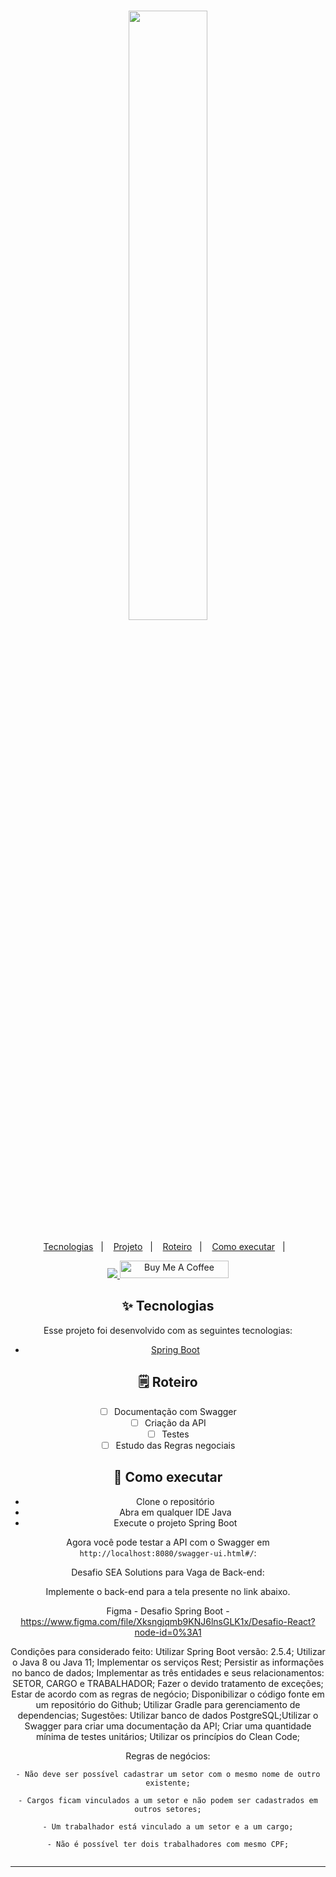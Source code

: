 <h1 align="center">
 <img src="https://media.licdn.com/dms/image/C4E0BAQE7S5qaLLiGyA/company-logo_200_200/0/1630634537644?e=2147483647&v=beta&t=oChSRm9ERSSMAUBs5aEf1iSt0s6gtS_-L5ropjKxm68" width="50%">
</h1>

<p align="center">
  <a href="#-tecnologias">Tecnologias</a>&nbsp;&nbsp;&nbsp;|&nbsp;&nbsp;&nbsp;
  <a href="#-projeto">Projeto</a>&nbsp;&nbsp;&nbsp;|&nbsp;&nbsp;&nbsp;
  <a href="#-solução">Roteiro</a>&nbsp;&nbsp;&nbsp;|&nbsp;&nbsp;&nbsp;
  <a href="#-como-executar">Como executar</a>&nbsp;&nbsp;&nbsp;|&nbsp;&nbsp;&nbsp;
</p>


<div align="center"> 
  <a href="https://www.linkedin.com/in/ze-ricardo/">
     <img src="https://img.shields.io/badge/LinkedIn-0077B5?style=for-the-badge&logo=linkedin&logoColor=white">
  </a>
    <a href="https://www.buymeacoffee.com/codeandmusic" target="_blank"><img src="https://cdn.buymeacoffee.com/buttons/default-orange.png" alt="Buy Me A Coffee" height="28" width="174"></a>

<br>

## ✨ Tecnologias

Esse projeto foi desenvolvido com as seguintes tecnologias:

- [Spring Boot](https://spring.io/projects/spring-boot)


## 🗒️ Roteiro

- [ ] Documentação com Swagger
- [ ] Criação da API
- [ ] Testes
- [ ] Estudo das Regras negociais

## 🚀 Como executar

- Clone o repositório
- Abra em qualquer IDE Java
- Execute o projeto Spring Boot

Agora você pode testar a API com o Swagger em `http://localhost:8080/swagger-ui.html#/`:

Desafio SEA Solutions para Vaga de Back-end:

Implemente o back-end para a tela presente no link abaixo.

Figma - Desafio Spring Boot - https://www.figma.com/file/Xksngjqmb9KNJ6lnsGLK1x/Desafio-React?node-id=0%3A1

Condições para considerado feito:
 Utilizar Spring Boot versão: 2.5.4;
Utilizar o Java 8 ou Java 11;
 Implementar os serviços Rest;
 Persistir as informações no banco de dados;
 Implementar as três entidades e seus relacionamentos: SETOR, CARGO e TRABALHADOR;
 Fazer o devido tratamento de exceções;
 Estar de acordo com as regras de negócio;
 Disponibilizar o código fonte em um repositório do Github;
 Utilizar Gradle para gerenciamento de dependencias;
Sugestões:
Utilizar banco de dados PostgreSQL;Utilizar o Swagger para criar uma documentação da API;
Criar uma quantidade mínima de testes unitários;
Utilizar os princípios do Clean Code;

Regras de negócios:

    - Não deve ser possível cadastrar um setor com o mesmo nome de outro existente;

    - Cargos ficam vinculados a um setor e não podem ser cadastrados em outros setores;

    - Um trabalhador está vinculado a um setor e a um cargo;

    - Não é possível ter dois trabalhadores com mesmo CPF;
```

```

---
